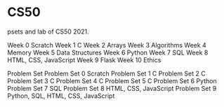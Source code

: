 # CS50
psets and lab of CS50 2021.


Week 0 Scratch
Week 1 C
Week 2 Arrays
Week 3 Algorithms
Week 4 Memory
Week 5 Data Structures
Week 6 Python
Week 7 SQL
Week 8 HTML, CSS, JavaScript
Week 9 Flask
Week 10 Ethics


Problem Set
Problem Set 0	Scratch	
Problem Set 1	C
Problem Set 2	C
Problem Set 3	C
Problem Set 4	C
Problem Set 5	C
Problem Set 6	Python	
Problem Set 7	SQL
Problem Set 8	HTML, CSS, JavaScript
Problem Set 9	Python, SQL, HTML, CSS, JavaScript

